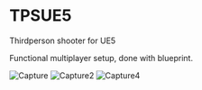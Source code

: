 # TPSUE5
 Thirdperson shooter for UE5
 
 Functional multiplayer setup, done with blueprint. 


![Capture](https://user-images.githubusercontent.com/2607194/183503793-4c0afbbf-0729-4b92-8d5a-a663752ed661.PNG)
![Capture2](https://user-images.githubusercontent.com/2607194/183503813-3f65b468-b853-4d5e-80b3-e8ad99859ca2.PNG)
![Capture4](https://user-images.githubusercontent.com/2607194/183503829-daa74fac-cb8e-4664-842e-d40649b6c290.PNG)
